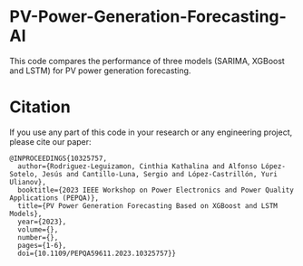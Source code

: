 # PV-Power-Generation-Forecasting-AI
This code compares the performance of three models (SARIMA, XGBoost and LSTM) for PV power generation forecasting.




# Citation
If you use any part of this code in your research or any engineering project, please cite our paper:

```
@INPROCEEDINGS{10325757,
  author={Rodriguez-Leguizamon, Cinthia Kathalina and Alfonso López-Sotelo, Jesús and Cantillo-Luna, Sergio and López-Castrillón, Yuri Ulianov},
  booktitle={2023 IEEE Workshop on Power Electronics and Power Quality Applications (PEPQA)}, 
  title={PV Power Generation Forecasting Based on XGBoost and LSTM Models}, 
  year={2023},
  volume={},
  number={},
  pages={1-6},
  doi={10.1109/PEPQA59611.2023.10325757}}

```

